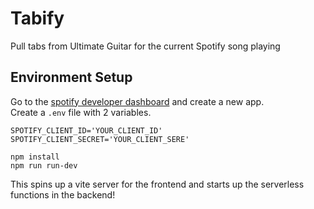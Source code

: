 Tabify
=====================================================

Pull tabs from Ultimate Guitar for the current Spotify song playing

## Environment Setup
Go to the [spotify developer dashboard](https://developer.spotify.com/dashboard/) and create a new app.  
Create a `.env` file with 2 variables.
```
SPOTIFY_CLIENT_ID='YOUR_CLIENT_ID'
SPOTIFY_CLIENT_SECRET='YOUR_CLIENT_SERE'
```
```
npm install
npm run run-dev
```
This spins up a vite server for the frontend and starts up the serverless functions in the backend!